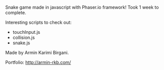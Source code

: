 Snake game made in javascript with Phaser.io framework!
Took 1 week to complete.

Interesting scripts to check out:

- touchInput.js
- collision.js
- snake.js


Made by Armin Karimi Birgani.

Portfolio:
http://armin-rkb.com/